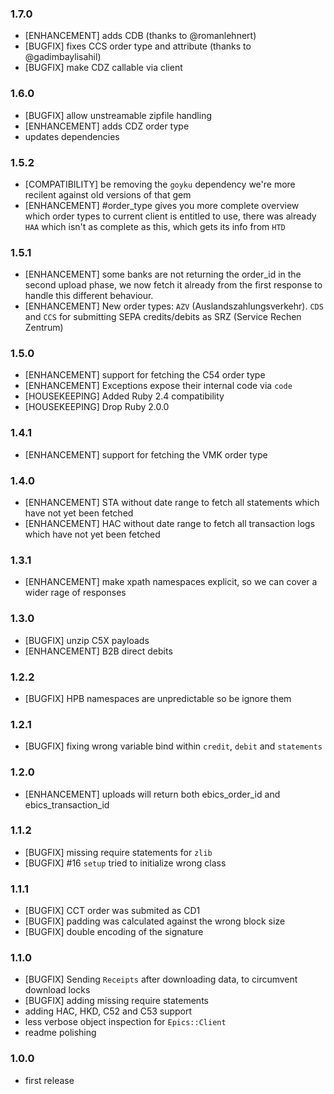 ### 1.7.0

  * [ENHANCEMENT] adds CDB (thanks to @romanlehnert)
  * [BUGFIX] fixes CCS order type and attribute (thanks to @gadimbaylisahil)
  * [BUGFIX] make CDZ callable via client

### 1.6.0

  * [BUGFIX] allow unstreamable zipfile handling
  * [ENHANCEMENT] adds CDZ order type
  * updates dependencies

### 1.5.2

  * [COMPATIBILITY] be removing the `goyku` dependency we're more recilent against old versions of that gem
  * [ENHANCEMENT] #order_type gives you more complete overview which order types to current client is entitled
  to use, there was already `HAA` which isn't as complete as this, which gets its info from `HTD`

### 1.5.1

  * [ENHANCEMENT] some banks are not returning the order_id in the second upload phase, we now fetch it already
    from the first response to handle this different behaviour.
  * [ENHANCEMENT] New order types: `AZV` (Auslandszahlungsverkehr). `CDS` and `CCS` for submitting SEPA credits/debits
    as SRZ (Service Rechen Zentrum)

### 1.5.0

  * [ENHANCEMENT] support for fetching the C54 order type
  * [ENHANCEMENT] Exceptions expose their internal code via `code`
  * [HOUSEKEEPING] Added Ruby 2.4 compatibility
  * [HOUSEKEEPING] Drop Ruby 2.0.0

### 1.4.1

  * [ENHANCEMENT] support for fetching the VMK order type

### 1.4.0

  * [ENHANCEMENT] STA without date range to fetch all statements which have not yet been fetched
  * [ENHANCEMENT] HAC without date range to fetch all transaction logs which have not yet been fetched

### 1.3.1

  * [ENHANCEMENT] make xpath namespaces explicit, so we can cover a wider
  rage of responses

### 1.3.0

  * [BUGFIX] unzip C5X payloads
  * [ENHANCEMENT] B2B direct debits

### 1.2.2

  * [BUGFIX] HPB namespaces are unpredictable so be ignore them

### 1.2.1

  * [BUGFIX] fixing wrong variable bind within `credit`, `debit` and `statements`

### 1.2.0

  * [ENHANCEMENT] uploads will return both ebics_order_id and ebics_transaction_id

### 1.1.2

  * [BUGFIX] missing require statements for `zlib`
  * [BUGFIX] #16 `setup` tried to initialize wrong class

### 1.1.1

  * [BUGFIX] CCT order was submited as CD1
  * [BUGFIX] padding was calculated against the wrong block size
  * [BUGFIX] double encoding of the signature

### 1.1.0

  * [BUGFIX] Sending `Receipts` after downloading data, to circumvent download locks
  * [BUGFIX] adding missing require statements
  * adding HAC, HKD, C52 and C53 support
  * less verbose object inspection for `Epics::Client`
  * readme polishing

### 1.0.0

  * first release
